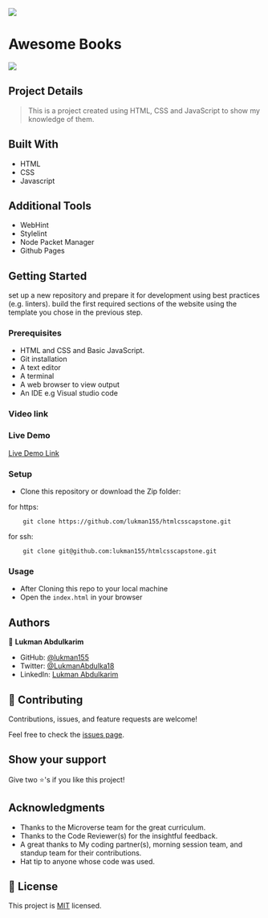 ![](https://img.shields.io/badge/Microverse-blueviolet)

# Awesome Books

![](./hello.png)

## Project Details

> This is a project created using HTML, CSS and JavaScript to show my knowledge of them.

## Built With

- HTML
- CSS
- Javascript

## Additional Tools

- WebHint
- Stylelint
- Node Packet Manager
- Github Pages


## Getting Started

set up a new repository and prepare it for development using best practices (e.g. linters).
build the first required sections of the website using the template you chose in the previous step.

### Prerequisites

- HTML and CSS and Basic JavaScript.
- Git installation
- A text editor 
- A terminal
- A web browser to view output
- An IDE e.g Visual studio code

### Video link


### Live Demo

[Live Demo Link](################)


### Setup

- Clone this repository or download the Zip folder:


for https:
```
    git clone https://github.com/lukman155/htmlcsscapstone.git
```
for ssh:
```
    git clone git@github.com:lukman155/htmlcsscapstone.git

```

### Usage

- After Cloning this repo to your local machine
- Open the `index.html` in your browser

## Authors

👤 **Lukman Abdulkarim**

- GitHub: [@lukman155](https://github.com/lukman155)
- Twitter: [@LukmanAbdulka18](https://twitter.com/LukmanAbdulka18)
- LinkedIn: [Lukman Abdulkarim](https://linkedin.com/in/lukmanbaba)

## 🤝 Contributing

Contributions, issues, and feature requests are welcome!

Feel free to check the [issues page](https://github.com/lukman155/@@@@/issues).

## Show your support

Give two ⭐️'s if you like this project!

## Acknowledgments

- Thanks to the Microverse team for the great curriculum.
- Thanks to the Code Reviewer(s) for the insightful feedback.
- A great thanks to My coding partner(s), morning session team, and standup team for their contributions.
- Hat tip to anyone whose code was used.

## 📝 License

This project is [MIT](./MIT.md) licensed.